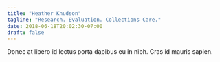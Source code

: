 ```yaml
---
title: "Heather Knudson"
tagline: "Research. Evaluation. Collections Care."
date: 2018-06-18T20:02:30-07:00
draft: false
---
```


Donec at libero id lectus porta dapibus eu in nibh. Cras id mauris sapien.
